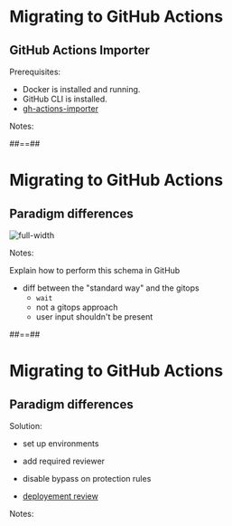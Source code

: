 <!-- .slide: -->
# Migrating to GitHub Actions 

## GitHub Actions Importer

Prerequisites:

- Docker is installed and running.
- GitHub CLI is installed.
- [gh-actions-importer](https://github.com/github/gh-actions-importer)
 
Notes:


##==##
<!-- .slide: -->

# Migrating to GitHub Actions

## Paradigm differences

![full-width](./assets/images/workflows.png)

Notes:

Explain how to perform this schema in GitHub

- diff between the "standard way" and the gitops
  - `wait` 
  - not a gitops approach
  - user input shouldn't be present

##==##
<!-- .slide: -->

# Migrating to GitHub Actions

## Paradigm differences

Solution:

- set up environments 
- add required reviewer
- disable bypass on protection rules

- [deployement review](https://docs.github.com/en/actions/managing-workflow-runs-and-deployments/managing-deployments/reviewing-deployments)

Notes:
 
